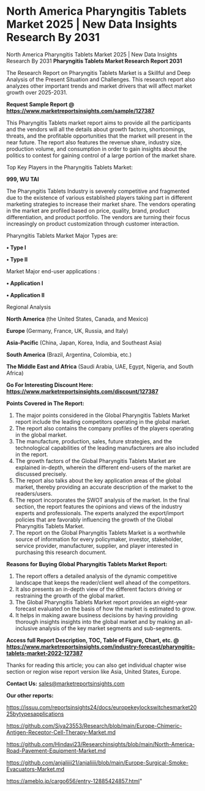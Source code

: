 # North America Pharyngitis Tablets Market 2025 | New Data Insights Research By 2031
 North America Pharyngitis Tablets Market 2025 | New Data Insights Research By 2031
<strong>Pharyngitis Tablets Market Research Report 2031</strong>

The Research Report on Pharyngitis Tablets Market is a Skillful and Deep Analysis of the Present Situation and Challenges. This research report also analyzes other important trends and market drivers that will affect market growth over 2025-2031.

<strong>Request Sample Report @ <a href=https://www.marketreportsinsights.com/sample/127387>https://www.marketreportsinsights.com/sample/127387</a></strong>

This Pharyngitis Tablets market report aims to provide all the participants and the vendors will all the details about growth factors, shortcomings, threats, and the profitable opportunities that the market will present in the near future. The report also features the revenue share, industry size, production volume, and consumption in order to gain insights about the politics to contest for gaining control of a large portion of the market share.

Top Key Players in the Pharyngitis Tablets Market:

<strong>999, WU TAI</strong>

The Pharyngitis Tablets Industry is severely competitive and fragmented due to the existence of various established players taking part in different marketing strategies to increase their market share. The vendors operating in the market are profiled based on price, quality, brand, product differentiation, and product portfolio. The vendors are turning their focus increasingly on product customization through customer interaction.

Pharyngitis Tablets Market Major Types are:

<strong>• Type I

• Type II</strong>

Market Major end-user applications :

<strong>• Application I

• Application II</strong>

Regional Analysis

</u><strong><b>North America</b></strong> (the United States, Canada, and Mexico)

<strong><b>Europe </b></strong>(Germany, France, UK, Russia, and Italy)

<strong><b>Asia-Pacific</b></strong> (China, Japan, Korea, India, and Southeast Asia)

<strong><b>South America</b></strong> (Brazil, Argentina, Colombia, etc.)

<strong><b>The Middle East and Africa</b></strong> (Saudi Arabia, UAE, Egypt, Nigeria, and South Africa)

<strong>Go For Interesting Discount Here: <a href=https://www.marketreportsinsights.com/discount/127387>https://www.marketreportsinsights.com/discount/127387</a></strong>

<strong>Points Covered in The Report:</strong>
<ol>
  <li>The major points considered in the Global Pharyngitis Tablets Market report include the leading competitors operating in the global market.</li>
  <li>The report also contains the company profiles of the players operating in the global market.</li>
  <li>The manufacture, production, sales, future strategies, and the technological capabilities of the leading manufacturers are also included in the report.</li>
  <li>The growth factors of the Global Pharyngitis Tablets Market are explained in-depth, wherein the different end-users of the market are discussed precisely.</li>
  <li>The report also talks about the key application areas of the global market, thereby providing an accurate description of the market to the readers/users.</li>
  <li>The report incorporates the SWOT analysis of the market. In the final section, the report features the opinions and views of the industry experts and professionals. The experts analyzed the export/import policies that are favorably influencing the growth of the Global Pharyngitis Tablets Market.</li>
  <li>The report on the Global Pharyngitis Tablets Market is a worthwhile source of information for every policymaker, investor, stakeholder, service provider, manufacturer, supplier, and player interested in purchasing this research document.</li>
</ol>
<strong>Reasons for Buying Global Pharyngitis Tablets Market Report:</strong>

<ol>
  <li>The report offers a detailed analysis of the dynamic competitive landscape that keeps the reader/client well ahead of the competitors.</li>
  <li>It also presents an in-depth view of the different factors driving or restraining the growth of the global market.</li>
  <li>The Global Pharyngitis Tablets Market report provides an eight-year forecast evaluated on the basis of how the market is estimated to grow.</li>
  <li>It helps in making aware business decisions by having providing thorough insights insights into the global market and by making an all-inclusive analysis of the key market segments and sub-segments.</li>
</ol>
<strong>Access full Report Description, TOC, Table of Figure, Chart, etc. @ <a href=https://www.marketreportsinsights.com/industry-forecast/pharyngitis-tablets-market-2022-127387>https://www.marketreportsinsights.com/industry-forecast/pharyngitis-tablets-market-2022-127387</a></strong>


Thanks for reading this article; you can also get individual chapter wise section or region wise report version like Asia, United States, Europe.

<strong>Contact Us:</strong>
sales@marketreportsinsights.com

<strong>Our other reports:</strong>

<a href=https://issuu.com/reportsinsights24/docs/europekeylockswitchesmarket2025bytypesapplications>https://issuu.com/reportsinsights24/docs/europekeylockswitchesmarket2025bytypesapplications</a>

<a href=https://github.com/Siya23553/Research/blob/main/Europe-Chimeric-Antigen-Receptor-Cell-Therapy-Market.md>https://github.com/Siya23553/Research/blob/main/Europe-Chimeric-Antigen-Receptor-Cell-Therapy-Market.md</a>

<a href=https://github.com/Hindavi23/Researchinsights/blob/main/North-America-Road-Pavement-Equipment-Market.md>https://github.com/Hindavi23/Researchinsights/blob/main/North-America-Road-Pavement-Equipment-Market.md</a>

<a href=https://github.com/anjaliiii21/anjaliiii/blob/main/Europe-Surgical-Smoke-Evacuators-Market.md>https://github.com/anjaliiii21/anjaliiii/blob/main/Europe-Surgical-Smoke-Evacuators-Market.md</a>

<a href=https://ameblo.jp/cargo656/entry-12885424857.html>https://ameblo.jp/cargo656/entry-12885424857.html</a>"

